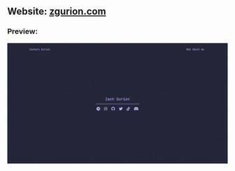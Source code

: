 ## Website: [zgurion.com](https://zgurion.com)

### Preview: 
<img src="preview.png" alt="Preview image" width="1280">
